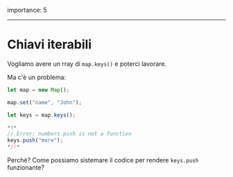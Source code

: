 importance: 5

---

# Chiavi iterabili

Vogliamo avere un rray di `map.keys()` e poterci lavorare.

Ma c'è un problema:

```js run
let map = new Map();

map.set("name", "John");

let keys = map.keys();

*!*
// Error: numbers.push is not a function
keys.push("more");
*/!*
```

Perchè? Come possiamo sistemare il codice per rendere `keys.push` funzionante?
